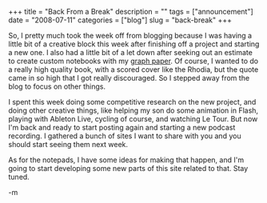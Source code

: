 +++
title = "Back From a Break"
description = ""
tags = ["announcement"]
date = "2008-07-11"
categories = ["blog"]
slug = "back-break"
+++



<p>So, I pretty much took the week off from blogging because I was having a little bit of a creative block this week after finishing off a project and starting a new one. I also had a little bit of a let down after seeking out an estimate to create custom notebooks with my <a href="../tools/graph-paper.html">graph paper</a>. Of course, I wanted to do a really high quality book, with a scored cover like the Rhodia, but the quote came in so high that I got really discouraged. So I stepped away from the blog to focus on other things.</p>
<p>I spent this week doing some competitive research on the new project, and doing other creative things, like helping my son do some animation in Flash, playing with Ableton Live, cycling of course, and watching Le Tour. But now I'm back and ready to start posting again and starting a new podcast recording. I gathered a bunch of sites I want to share with you and you should start seeing them next week.</p>
<p>As for the notepads, I have some ideas for making that happen, and I'm going to start developing some new parts of this site related to that. Stay tuned.</p>
<p>-m</p>
    
  

